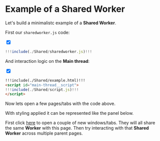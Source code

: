 # Example of a Shared Worker

Let's build a minimalistc example of a **Shared Worker**.

First our `sharedworker.js` code:

<div class="hide-panel">
<input class="hide-panel__control" type="checkbox" id="chk1" checked>
<label class="hide-panel__label" for="chk1"></label>

<div class="hide-panel__object">

```js
!!!include(./Shared/sharedworker.js)!!!
```

</div>
</div>

And interaction logic on the **Main thread**:

<div class="hide-panel">
<input class="hide-panel__control" type="checkbox" id="chk2" checked>
<label class="hide-panel__label" for="chk2"></label>

<div class="hide-panel__object">

```html
!!!include(./Shared/example.html)!!!
<script id="main-thread__script">
!!!include(./Shared/script.js)!!!
</script>
```

</div>
</div>

Now lets open a few pages/tabs with the code above.

With styling applied it can be represented like the panel below.

First click [here](/example/shared_worker/) to open a couple of new windows/tabs. They will all share the same **Worker** with this page. Then try interacting with that **Shared Worker** across multiple parent pages.
